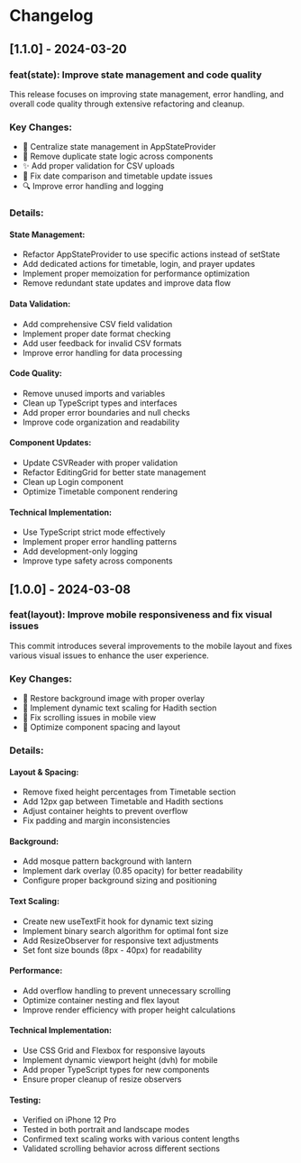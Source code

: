 # Changelog

## [1.1.0] - 2024-03-20

### feat(state): Improve state management and code quality

This release focuses on improving state management, error handling, and overall code quality
through extensive refactoring and cleanup.

### Key Changes:
- 🔄 Centralize state management in AppStateProvider
- 🧹 Remove duplicate state logic across components
- ✨ Add proper validation for CSV uploads
- 🐛 Fix date comparison and timetable update issues
- 🔍 Improve error handling and logging

### Details:

#### State Management:
- Refactor AppStateProvider to use specific actions instead of setState
- Add dedicated actions for timetable, login, and prayer updates
- Implement proper memoization for performance optimization
- Remove redundant state updates and improve data flow

#### Data Validation:
- Add comprehensive CSV field validation
- Implement proper date format checking
- Add user feedback for invalid CSV formats
- Improve error handling for data processing

#### Code Quality:
- Remove unused imports and variables
- Clean up TypeScript types and interfaces
- Add proper error boundaries and null checks
- Improve code organization and readability

#### Component Updates:
- Update CSVReader with proper validation
- Refactor EditingGrid for better state management
- Clean up Login component
- Optimize Timetable component rendering

#### Technical Implementation:
- Use TypeScript strict mode effectively
- Implement proper error handling patterns
- Add development-only logging
- Improve type safety across components

## [1.0.0] - 2024-03-08

### feat(layout): Improve mobile responsiveness and fix visual issues

This commit introduces several improvements to the mobile layout and fixes
various visual issues to enhance the user experience.

### Key Changes:
- 🎨 Restore background image with proper overlay
- 📱 Implement dynamic text scaling for Hadith section
- 🔧 Fix scrolling issues in mobile view
- 📐 Optimize component spacing and layout

### Details:

#### Layout & Spacing:
- Remove fixed height percentages from Timetable section
- Add 12px gap between Timetable and Hadith sections
- Adjust container heights to prevent overflow
- Fix padding and margin inconsistencies

#### Background:
- Add mosque pattern background with lantern
- Implement dark overlay (0.85 opacity) for better readability
- Configure proper background sizing and positioning

#### Text Scaling:
- Create new useTextFit hook for dynamic text sizing
- Implement binary search algorithm for optimal font size
- Add ResizeObserver for responsive text adjustments
- Set font size bounds (8px - 40px) for readability

#### Performance:
- Add overflow handling to prevent unnecessary scrolling
- Optimize container nesting and flex layout
- Improve render efficiency with proper height calculations

#### Technical Implementation:
- Use CSS Grid and Flexbox for responsive layouts
- Implement dynamic viewport height (dvh) for mobile
- Add proper TypeScript types for new components
- Ensure proper cleanup of resize observers

#### Testing:
- Verified on iPhone 12 Pro
- Tested in both portrait and landscape modes
- Confirmed text scaling works with various content lengths
- Validated scrolling behavior across different sections 